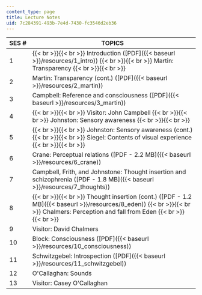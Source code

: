 ```yaml
---
content_type: page
title: Lecture Notes
uid: 7c284391-493b-7e4d-7430-fc3546d2eb36
---
```


| SES # | TOPICS |
| --- | --- |
| 1 |  {{< br >}}{{< br >}} Introduction ([PDF]({{< baseurl >}}/resources/1_intro)) {{< br >}}{{< br >}} Martin: Transparency {{< br >}}{{< br >}}  |
| 2 | Martin: Transparency (cont.) ([PDF]({{< baseurl >}}/resources/2_martin)) |
| 3 | Campbell: Reference and consciousness ([PDF]({{< baseurl >}}/resources/3_martin)) |
| 4 |  {{< br >}}{{< br >}} Visitor: John Campbell {{< br >}}{{< br >}} Johnston: Sensory awareness {{< br >}}{{< br >}}  |
| 5 |  {{< br >}}{{< br >}} Johnston: Sensory awareness (cont.) {{< br >}}{{< br >}} Siegel: Contents of visual experience {{< br >}}{{< br >}}  |
| 6 | Crane: Perceptual relations ([PDF - 2.2 MB]({{< baseurl >}}/resources/6_crane)) |
| 7 | Campbell, Frith, and Johnstone: Thought insertion and schizophrenia ([PDF - 1.8 MB]({{< baseurl >}}/resources/7_thoughts)) |
| 8 |  {{< br >}}{{< br >}} Thought insertion (cont.) ([PDF - 1.2 MB]({{< baseurl >}}/resources/8_eden)) {{< br >}}{{< br >}} Chalmers: Perception and fall from Eden {{< br >}}{{< br >}}  |
| 9 | Visitor: David Chalmers |
| 10 | Block: Consciousness ([PDF]({{< baseurl >}}/resources/10_consciousness)) |
| 11 | Schwitzgebel: Introspection ([PDF]({{< baseurl >}}/resources/11_schwitzgebel)) |
| 12 | O'Callaghan: Sounds |
| 13 | Visitor: Casey O'Callaghan